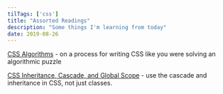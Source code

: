 ```yaml
---
tilTags: ['css']
title: "Assorted Readings"
description: "Some things I'm learning from today" 
date: 2019-08-26
---
```


[CSS Algorithms](https://notlaura.com/writing-css-algorithms/) - on a process for writing CSS like you were solving an algorithmic puzzle

[CSS Inheritance, Cascade, and Global Scope](https://www.smashingmagazine.com/2016/11/css-inheritance-cascade-global-scope-new-old-worst-best-friends/) - use the cascade and inheritance in CSS, not just classes.